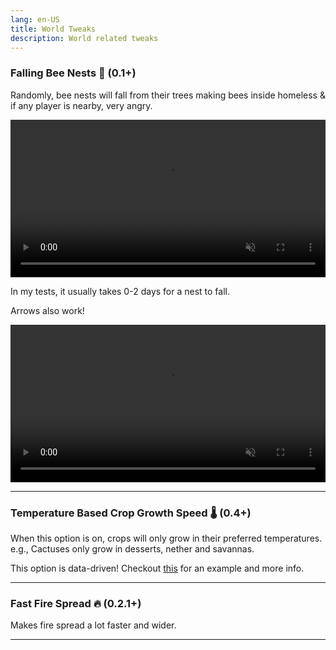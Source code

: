 ```yaml
---
lang: en-US
title: World Tweaks
description: World related tweaks
---
```


### Falling Bee Nests 🐝 (0.1+)

Randomly, bee nests will fall from their trees making bees inside homeless & if any player is nearby, very angry.

<video style="display: block; margin-left: auto; margin-right: auto; max-width: 100%;" width="520" muted autoplay loop>
  <source src="/videos/bee_fall.webm" type="video/mp4">
  Your browser does not support the video tag.
</video>

In my tests, it usually takes 0-2 days for a nest to fall.

Arrows also work!

<video style="display: block; margin-left: auto; margin-right: auto; max-width: 100%;" width="520" muted autoplay loop>
  <source src="/videos/bee_fall_arrow.webm" type="video/mp4">
  Your browser does not support the video tag.
</video>

***
### Temperature Based Crop Growth Speed 🌡️ (0.4+)

When this option is on, crops will only grow in their preferred temperatures. e.g., Cactuses only grow in desserts, nether and savannas.

This option is data-driven! Checkout [this](https://github.com/melontini/m-tweaks/blob/1.19-fabric/src/main/resources/data/m-tweaks/mt_crop_temperatures/crops/minecraft_wheat.json) for an example and more info.

***
### Fast Fire Spread 🔥 (0.2.1+)

Makes fire spread a lot faster and wider.

***
